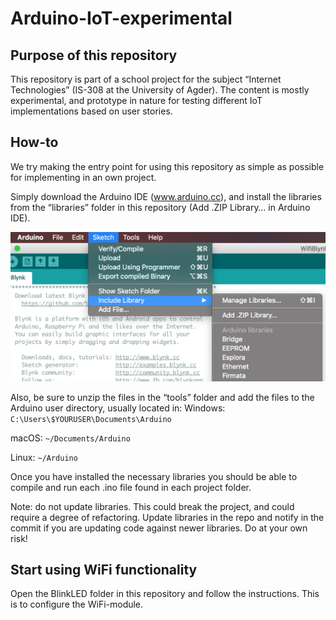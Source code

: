 # Arduino-IoT-experimental
## Purpose of this repository
This repository is part of a school project for the subject “Internet Technologies” (IS-308 at the University of Agder). The content is mostly experimental, and prototype in nature for testing different IoT implementations based on user stories. 

## How-to
We try making the entry point for using this repository as simple as possible for implementing in an own project. 

Simply download the Arduino IDE (www.arduino.cc), and install the libraries from the “libraries” folder in this repository (Add .ZIP Library… in Arduino IDE). 

![](attachements/Screenshot%202018-11-23%20at%2014.12.06.png)

Also, be sure to unzip the files in the “tools” folder and add the files to the Arduino user directory, usually located in: 
Windows:
`C:\Users\$YOURUSER\Documents\Arduino`

macOS:
`~/Documents/Arduino`

Linux:
`~/Arduino`

Once you have installed the necessary libraries you should be able to compile and run each .ino file found in each project folder. 

Note: do not update libraries. This could break the project, and could require a degree of refactoring. Update libraries in the repo and notify in the commit if you are updating code against newer libraries. Do at your own risk!

## Start using WiFi functionality
Open the BlinkLED folder in this repository and follow the instructions. This is to configure the WiFi-module. 
